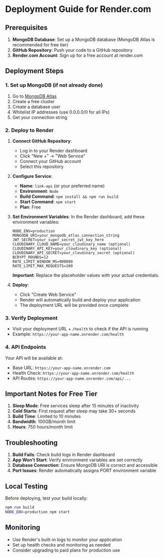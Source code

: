 # Deployment Guide for Render.com

## Prerequisites

1. **MongoDB Database**: Set up a MongoDB database (MongoDB Atlas is recommended for free tier)
2. **GitHub Repository**: Push your code to a GitHub repository
3. **Render.com Account**: Sign up for a free account at render.com

## Deployment Steps

### 1. Set up MongoDB (if not already done)

1. Go to [MongoDB Atlas](https://www.mongodb.com/atlas)
2. Create a free cluster
3. Create a database user
4. Whitelist IP addresses (use 0.0.0.0/0 for all IPs)
5. Get your connection string

### 2. Deploy to Render

1. **Connect GitHub Repository**:
   - Log in to your Render dashboard
   - Click "New +" → "Web Service"
   - Connect your GitHub account
   - Select this repository

2. **Configure Service**:
   - **Name**: `link-api` (or your preferred name)
   - **Environment**: `Node`
   - **Build Command**: `npm install && npm run build`
   - **Start Command**: `npm start`
   - **Plan**: Free

3. **Set Environment Variables**:
   In the Render dashboard, add these environment variables:
   
   ```
   NODE_ENV=production
   MONGODB_URI=your_mongodb_atlas_connection_string
   JWT_SECRET=your_super_secret_jwt_key_here
   CLOUDINARY_CLOUD_NAME=your_cloudinary_name (optional)
   CLOUDINARY_API_KEY=your_cloudinary_key (optional)
   CLOUDINARY_API_SECRET=your_cloudinary_secret (optional)
   BCRYPT_ROUNDS=12
   RATE_LIMIT_WINDOW_MS=900000
   RATE_LIMIT_MAX_REQUESTS=100
   ```

   **Important**: Replace the placeholder values with your actual credentials.

4. **Deploy**:
   - Click "Create Web Service"
   - Render will automatically build and deploy your application
   - The deployment URL will be provided once complete

### 3. Verify Deployment

- Visit your deployment URL + `/health` to check if the API is running
- Example: `https://your-app-name.onrender.com/health`

### 4. API Endpoints

Your API will be available at:
- Base URL: `https://your-app-name.onrender.com`
- Health Check: `https://your-app-name.onrender.com/health`
- API Routes: `https://your-app-name.onrender.com/api/...`

## Important Notes for Free Tier

1. **Sleep Mode**: Free services sleep after 15 minutes of inactivity
2. **Cold Starts**: First request after sleep may take 30+ seconds
3. **Build Time**: Limited to 10 minutes
4. **Bandwidth**: 100GB/month limit
5. **Hours**: 750 hours/month limit

## Troubleshooting

1. **Build Fails**: Check build logs in Render dashboard
2. **App Won't Start**: Verify environment variables are set correctly
3. **Database Connection**: Ensure MongoDB URI is correct and accessible
4. **Port Issues**: Render automatically assigns PORT environment variable

## Local Testing

Before deploying, test your build locally:

```bash
npm run build
NODE_ENV=production npm start
```

## Monitoring

- Use Render's built-in logs to monitor your application
- Set up health checks and monitoring as needed
- Consider upgrading to paid plans for production use
